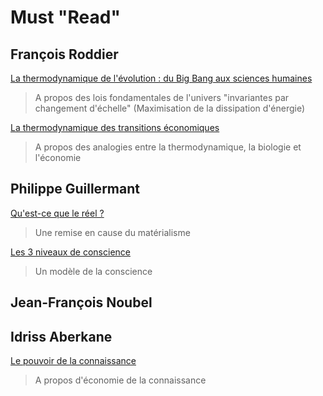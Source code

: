 # Must "Read"

## François Roddier

<a href="https://www.youtube.com/watch?v=6lNz5vmKEFA">La thermodynamique de l'évolution : du Big Bang aux sciences humaines</a>   
> A propos des lois fondamentales de l'univers "invariantes par changement d'échelle" (Maximisation de la dissipation d'énergie)

<a href="https://www.youtube.com/watch?v=5-qap1cQhGA">La thermodynamique des transitions économiques</a>
> A propos des analogies entre la thermodynamique, la biologie et l'économie


## Philippe Guillermant

<a href="https://www.youtube.com/watch?v=pVHOajIfa8g">Qu'est-ce que le réel ? </a>
> Une remise en cause du matérialisme

<a href="https://www.youtube.com/watch?v=fdvEoDcVrEA">Les 3 niveaux de conscience</a>
> Un modèle de la conscience 

## Jean-François Noubel


## Idriss Aberkane

<a href="https://www.youtube.com/watch?v=Uh6I4ygf9Yk">Le pouvoir de la connaissance</a>
> A propos d'économie de la connaissance

